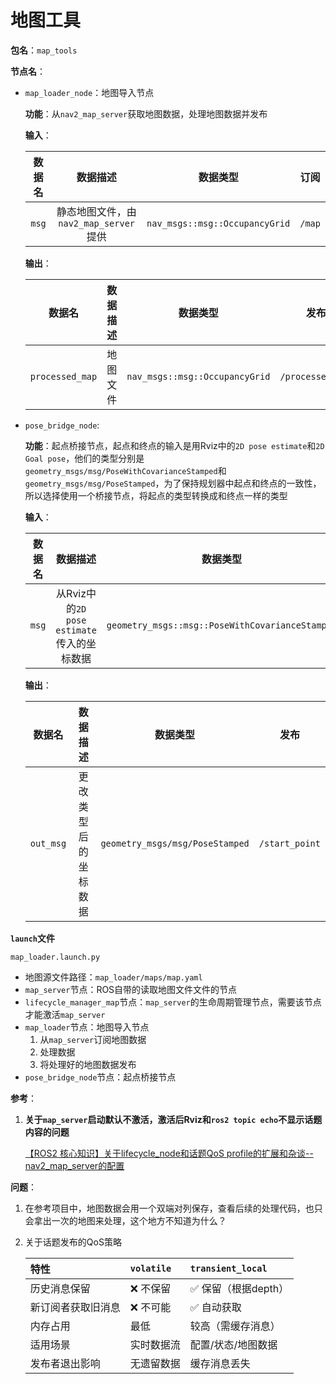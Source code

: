 # 地图工具

**包名**：`map_tools`

**节点名**：

* `map_loader_node`：地图导入节点

  **功能**：从`nav2_map_server`获取地图数据，处理地图数据并发布

  **输入**：

  | 数据名 |               数据描述                |            数据类型            |  订阅  |
  | :----: | :-----------------------------------: | :----------------------------: | :----: |
  | `msg`  | 静态地图文件，由`nav2_map_server`提供 | `nav_msgs::msg::OccupancyGrid` | `/map` |

  **输出**：

  |     数据名      | 数据描述 |            数据类型            |       发布       |
  | :-------------: | :------: | :----------------------------: | :--------------: |
  | `processed_map` | 地图文件 | `nav_msgs::msg::OccupancyGrid` | `/processed_map` |

* `pose_bridge_node`:

  **功能**：起点桥接节点，起点和终点的输入是用Rviz中的`2D pose estimate`和`2D Goal pose`，他们的类型分别是`geometry_msgs/msg/PoseWithCovarianceStamped`和 `geometry_msgs/msg/PoseStamped`，为了保持规划器中起点和终点的一致性，所以选择使用一个桥接节点，将起点的类型转换成和终点一样的类型

  **输入**：

  | 数据名 |                  数据描述                  |                    数据类型                     |      订阅      |
  | :----: | :----------------------------------------: | :---------------------------------------------: | :------------: |
  | `msg`  | 从Rviz中的`2D pose estimate`传入的坐标数据 | `geometry_msgs::msg::PoseWithCovarianceStamped` | `/initialpose` |

  **输出**：

  |  数据名   |       数据描述       |            数据类型             |      发布      |
  | :-------: | :------------------: | :-----------------------------: | :------------: |
  | `out_msg` | 更改类型后的坐标数据 | `geometry_msgs/msg/PoseStamped` | `/start_point` |



**`launch`文件**

`map_loader.launch.py`

* 地图源文件路径：`map_loader/maps/map.yaml`
* `map_server`节点：ROS自带的读取地图文件文件的节点
* `lifecycle_manager_map`节点：`map_server`的生命周期管理节点，需要该节点才能激活`map_server`
* `map_loader`节点：地图导入节点
  1. 从`map_server`订阅地图数据
  2. 处理数据
  3. 将处理好的地图数据发布
* `pose_bridge_node`节点：起点桥接节点



**参考**：

1. **关于`map_server`启动默认不激活，激活后Rviz和`ros2 topic echo`不显示话题内容的问题**

   [【ROS2 核心知识】关于lifecycle_node和话题QoS profile的扩展和杂谈-- nav2_map_server的配置](https://blog.csdn.net/m0_73800387/article/details/143452281)



**问题**：

1. 在参考项目中，地图数据会用一个双端对列保存，查看后续的处理代码，也只会拿出一次的地图来处理，这个地方不知道为什么？

2. 关于话题发布的QoS策略

   | 特性               | `volatile` | `transient_local`   |
   | :----------------- | :--------- | :------------------ |
   | 历史消息保留       | ❌ 不保留   | ✅ 保留（根据depth） |
   | 新订阅者获取旧消息 | ❌ 不可能   | ✅ 自动获取          |
   | 内存占用           | 最低       | 较高（需缓存消息）  |
   | 适用场景           | 实时数据流 | 配置/状态/地图数据  |
   | 发布者退出影响     | 无遗留数据 | 缓存消息丢失        |


